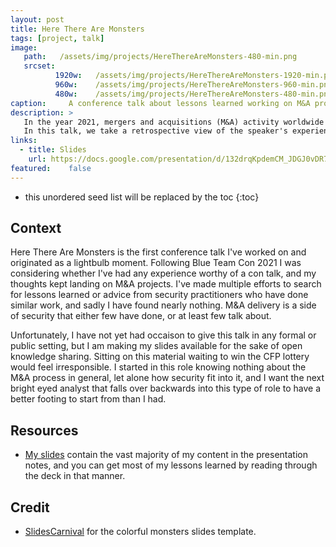 ```yaml
---
layout: post
title: Here There Are Monsters 
tags: [project, talk]
image:
   path:   /assets/img/projects/HereThereAreMonsters-480-min.png
   srcset:
          1920w:   /assets/img/projects/HereThereAreMonsters-1920-min.png
          960w:    /assets/img/projects/HereThereAreMonsters-960-min.png 
          480w:    /assets/img/projects/HereThereAreMonsters-480-min.png
caption:     A conference talk about lessons learned working on M&A projects, and steps you can take to prepare for one now. 
description: >
   In the year 2021, mergers and acquisitions (M&A) activity worldwide topped an overall annual value of $5.63 trillion US dollars, shattering the previous record set in 2007. Yet despite increases in both the volume and value of M&A activity in our economy, public knowledge sharing by security practitioners about acquisition and divestiture projects, and more importantly their lessons learned, are both scant and difficult to find.
   In this talk, we take a retrospective view of the speaker's experience as the information security "delivery lead" for M&A projects in a large financial institution. We'll summarize their lessons learned, what worked and what can be done better, and impart practical steps you as a security practitioner can take now to be prepared for an M&A activity and/or to support your organization's existing M&A practice. Asking "what if?" now will prevent a lot of last minute scrambling, hair on fire, and "that's not in my budget!"-ing later.
links:
  - title: Slides
    url: https://docs.google.com/presentation/d/132drqKpdemCM_JDGJ0vDR754jOur5LBp/edit?usp=sharing&ouid=107853607351998871922&rtpof=true&sd=true
featured:    false
---
```


* this unordered seed list will be replaced by the toc
{:toc}

## Context

Here There Are Monsters is the first conference talk I've worked on and originated as a lightbulb moment. Following Blue Team Con 2021 I was considering whether I've had any experience worthy of a con talk, and my thoughts kept landing on M&A projects. I've made multiple efforts to search for lessons learned or advice from security practitioners who have done similar work, and sadly I have found nearly nothing. M&A delivery is a side of security that either few have done, or at least few talk about. 

Unfortunately, I have not yet had occaison to give this talk in any formal or public setting, but I am making my slides available for the sake of open knowledge sharing. Sitting on this material waiting to win the CFP lottery would feel irresponsible. I started in this role knowing nothing about the M&A process in general, let alone how security fit into it, and I want the next bright eyed analyst that falls over backwards into this type of role to have a better footing to start from than I had. 

## Resources
- [My slides](https://docs.google.com/presentation/d/132drqKpdemCM_JDGJ0vDR754jOur5LBp/edit?usp=sharing&ouid=107853607351998871922&rtpof=true&sd=true) contain the vast majority of my content in the presentation notes, and you can get most of my lessons learned by reading through the deck in that manner.

## Credit
- [SlidesCarnival](https://www.slidescarnival.com/moth-free-presentation-template/12025) for the colorful monsters slides template. 